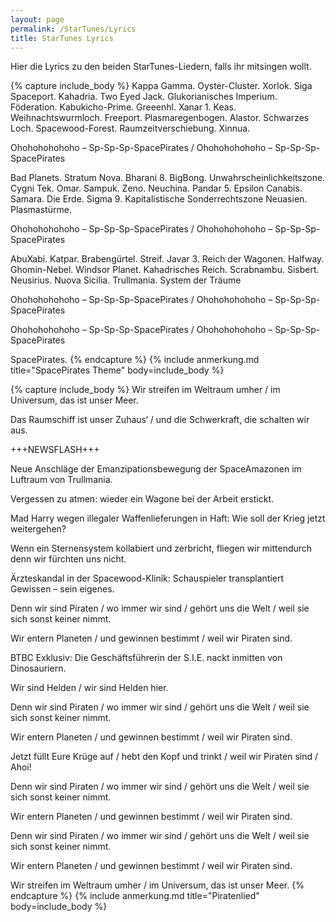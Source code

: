```yaml
---
layout: page
permalink: /StarTunes/Lyrics
title: StarTunes Lyrics
---
```




Hier die Lyrics zu den beiden StarTunes-Liedern, falls ihr mitsingen wollt.

{% capture include_body %}
Kappa Gamma. Oyster-Cluster. Xorlok. Siga Spaceport. Kahadria. Two Eyed Jack. Glukorianisches Imperium. Föderation. Kabukicho-Prime. Greeenhl. Xanar 1. Keas. Weihnachtswurmloch. Freeport. Plasmaregenbogen. Alastor. Schwarzes Loch. Spacewood-Forest. Raumzeitverschiebung. Xinnua.

Ohohohohohoho – Sp-Sp-Sp-SpacePirates / Ohohohohohoho – Sp-Sp-Sp-SpacePirates

Bad Planets. Stratum Nova. Bharani 8. BigBong. Unwahrscheinlichkeitszone. Cygni Tek. Omar. Sampuk. Zeno. Neuchina. Pandar 5. Epsilon Canabis. Samara. Die Erde. Sigma 9. Kapitalistische Sonderrechtszone Neuasien. Plasmastürme.

Ohohohohohoho – Sp-Sp-Sp-SpacePirates / Ohohohohohoho – Sp-Sp-Sp-SpacePirates

AbuXabi. Katpar. Brabengürtel. Streif. Javar 3. Reich der Wagonen. Halfway. Ghomin-Nebel. Windsor Planet. Kahadrisches Reich. Scrabnambu. Sisbert. Neusirius. Nuova Sicilia. Trullmania. System der Träume

Ohohohohohoho – Sp-Sp-Sp-SpacePirates / Ohohohohohoho – Sp-Sp-Sp-SpacePirates

Ohohohohohoho – Sp-Sp-Sp-SpacePirates / Ohohohohohoho – Sp-Sp-Sp-SpacePirates

SpacePirates.
{% endcapture %}
{% include anmerkung.md title="SpacePirates Theme" body=include_body %}

{% capture include_body %}
Wir streifen im Weltraum umher / im Universum, das ist unser Meer.

Das Raumschiff ist unser Zuhaus&lsquo; / und die Schwerkraft, die schalten wir aus.

+++NEWSFLASH+++

Neue Anschläge der Emanzipationsbewegung der SpaceAmazonen im Luftraum von Trullmania.

Vergessen zu atmen: wieder ein Wagone bei der Arbeit erstickt.

Mad Harry wegen illegaler Waffenlieferungen in Haft: Wie soll der Krieg jetzt weitergehen?

Wenn ein Sternensystem kollabiert und zerbricht, fliegen wir mittendurch denn wir fürchten uns nicht.

Ärzteskandal in der Spacewood-Klinik: Schauspieler transplantiert Gewissen – sein eigenes.

Denn wir sind Piraten / wo immer wir sind / gehört uns die Welt / weil sie sich sonst keiner nimmt.

Wir entern Planeten / und gewinnen bestimmt / weil wir Piraten sind.

BTBC Exklusiv: Die Geschäftsführerin der S.I.E. nackt inmitten von Dinosauriern.

Wir sind Helden / wir sind Helden hier.

Denn wir sind Piraten / wo immer wir sind / gehört uns die Welt / weil sie sich sonst keiner nimmt.

Wir entern Planeten / und gewinnen bestimmt / weil wir Piraten sind.

Jetzt füllt Eure Krüge auf / hebt den Kopf und trinkt / weil wir Piraten sind / Ahoi!

Denn wir sind Piraten / wo immer wir sind / gehört uns die Welt / weil sie sich sonst keiner nimmt.

Wir entern Planeten / und gewinnen bestimmt / weil wir Piraten sind.

Denn wir sind Piraten / wo immer wir sind / gehört uns die Welt / weil sie sich sonst keiner nimmt.

Wir entern Planeten / und gewinnen bestimmt / weil wir Piraten sind.

Wir streifen im Weltraum umher / im Universum, das ist unser Meer.
{% endcapture %}
{% include anmerkung.md title="Piratenlied" body=include_body %}

